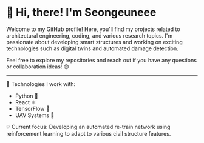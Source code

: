 # 👋 Hi, there! I'm Seongeuneee

Welcome to my GitHub profile! Here, you'll find my projects related to architectural engineering, coding, and various research topics. I'm passionate about developing smart structures and working on exciting technologies such as digital twins and automated damage detection.

Feel free to explore my repositories and reach out if you have any questions or collaboration ideas! 😊

---

🔧 Technologies I work with:
- Python 🐍
- React ⚛️
- TensorFlow 🧠
- UAV Systems 🚁

💡 Current focus: Developing an automated re-train network using reinforcement learning to adapt to various civil structure features.
